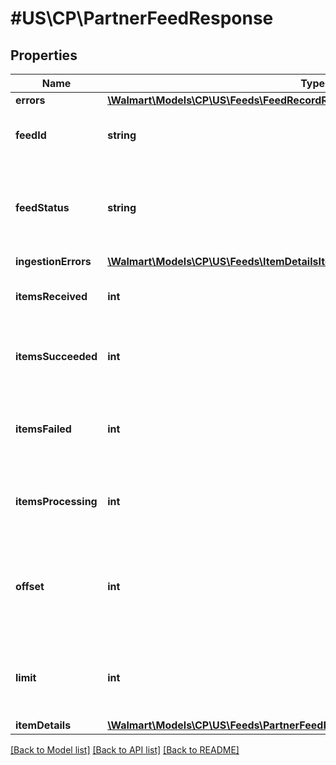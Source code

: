 # #US\CP\PartnerFeedResponse

## Properties

Name | Type | Description | Notes
------------ | ------------- | ------------- | -------------
**errors** | [**\Walmart\Models\CP\US\Feeds\FeedRecordResponseErrorsInner[]**](FeedRecordResponseErrorsInner.md) |  | [optional]
**feedId** | **string** | A unique ID used for tracking the Feed File | [optional]
**feedStatus** | **string** | Can be one of the following: RECEIVED, INPROGRESS, PROCESSED, or ERROR | [optional]
**ingestionErrors** | [**\Walmart\Models\CP\US\Feeds\ItemDetailsItemIngestionStatusInnerIngestionErrors**](ItemDetailsItemIngestionStatusInnerIngestionErrors.md) |  | [optional]
**itemsReceived** | **int** | The number of items received in the feed | [optional]
**itemsSucceeded** | **int** | The number of items in the feed that processed successfully | [optional]
**itemsFailed** | **int** | The number of items in the feed that failed due to a data or system error | [optional]
**itemsProcessing** | **int** | The number of items in the feed that are still processing | [optional]
**offset** | **int** | The object response to the starting number, where 0 is the first entity available for request | [optional]
**limit** | **int** | The number of items returned. Cannot be greater than 1000. | [optional]
**itemDetails** | [**\Walmart\Models\CP\US\Feeds\PartnerFeedResponseItemDetails**](PartnerFeedResponseItemDetails.md) |  | [optional]


[[Back to Model list]](../) [[Back to API list]](../../Api/US/CP) [[Back to README]](../../README.md)
